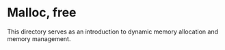 # Malloc, free
This directory serves as an introduction to dynamic memory allocation
and memory management.
